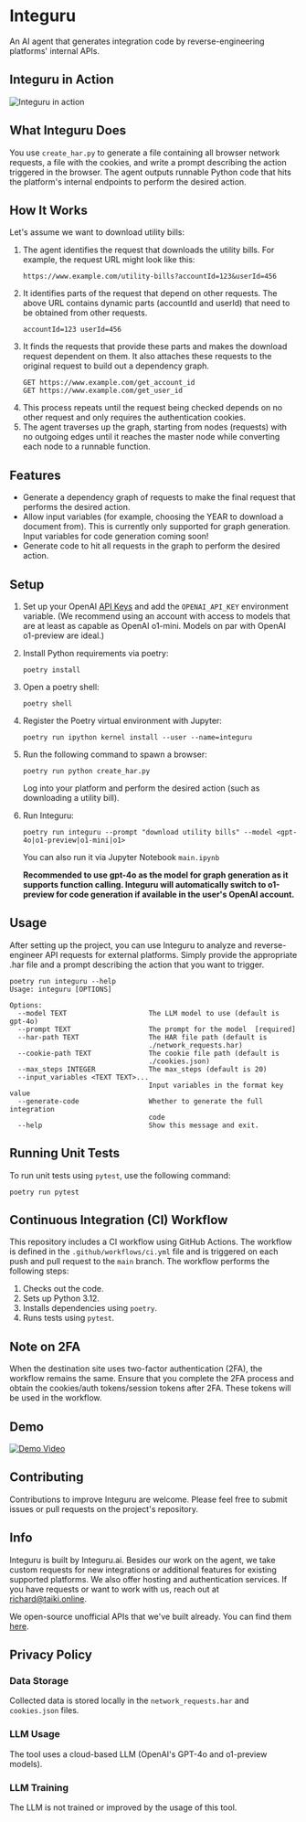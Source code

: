 # Integuru

An AI agent that generates integration code by reverse-engineering platforms' internal APIs.

## Integuru in Action

![Integuru in action](./integuru_demo.gif)

## What Integuru Does

You use ```create_har.py``` to generate a file containing all browser network requests, a file with the cookies, and write a prompt describing the action triggered in the browser. The agent outputs runnable Python code that hits the platform's internal endpoints to perform the desired action.

## How It Works

Let's assume we want to download utility bills:

1. The agent identifies the request that downloads the utility bills.
   For example, the request URL might look like this:
   ```
   https://www.example.com/utility-bills?accountId=123&userId=456
   ```
2. It identifies parts of the request that depend on other requests.
   The above URL contains dynamic parts (accountId and userId) that need to be obtained from other requests.
   ```
   accountId=123 userId=456
   ```
3. It finds the requests that provide these parts and makes the download request dependent on them. It also attaches these requests to the original request to build out a dependency graph.
   ```
   GET https://www.example.com/get_account_id
   GET https://www.example.com/get_user_id
   ```
4. This process repeats until the request being checked depends on no other request and only requires the authentication cookies.
5. The agent traverses up the graph, starting from nodes (requests) with no outgoing edges until it reaches the master node while converting each node to a runnable function.

## Features

- Generate a dependency graph of requests to make the final request that performs the desired action.
- Allow input variables (for example, choosing the YEAR to download a document from). This is currently only supported for graph generation. Input variables for code generation coming soon!
- Generate code to hit all requests in the graph to perform the desired action.

## Setup

1. Set up your OpenAI [API Keys](https://platform.openai.com/account/api-keys) and add the `OPENAI_API_KEY` environment variable. (We recommend using an account with access to models that are at least as capable as OpenAI o1-mini. Models on par with OpenAI o1-preview are ideal.)
2. Install Python requirements via poetry:
   ```
   poetry install
   ```
3. Open a poetry shell:
   ```
   poetry shell
   ```
4. Register the Poetry virtual environment with Jupyter:
   ```
   poetry run ipython kernel install --user --name=integuru
   ```
5. Run the following command to spawn a browser:
   ```
   poetry run python create_har.py
   ```
   Log into your platform and perform the desired action (such as downloading a utility bill).
6. Run Integuru:
   ```
   poetry run integuru --prompt "download utility bills" --model <gpt-4o|o1-preview|o1-mini|o1>
   ```
   You can also run it via Jupyter Notebook `main.ipynb`

   **Recommended to use gpt-4o as the model for graph generation as it supports function calling. Integuru will automatically switch to o1-preview for code generation if available in the user's OpenAI account.** 

## Usage

After setting up the project, you can use Integuru to analyze and reverse-engineer API requests for external platforms. Simply provide the appropriate .har file and a prompt describing the action that you want to trigger.

```
poetry run integuru --help
Usage: integuru [OPTIONS]

Options:
  --model TEXT                    The LLM model to use (default is gpt-4o)
  --prompt TEXT                   The prompt for the model  [required]
  --har-path TEXT                 The HAR file path (default is
                                  ./network_requests.har)
  --cookie-path TEXT              The cookie file path (default is
                                  ./cookies.json)
  --max_steps INTEGER             The max_steps (default is 20)
  --input_variables <TEXT TEXT>...
                                  Input variables in the format key value
  --generate-code                 Whether to generate the full integration
                                  code
  --help                          Show this message and exit.
```


## Running Unit Tests

To run unit tests using `pytest`, use the following command:

```
poetry run pytest
```

## Continuous Integration (CI) Workflow

This repository includes a CI workflow using GitHub Actions. The workflow is defined in the `.github/workflows/ci.yml` file and is triggered on each push and pull request to the `main` branch. The workflow performs the following steps:

1. Checks out the code.
2. Sets up Python 3.12.
3. Installs dependencies using `poetry`.
4. Runs tests using `pytest`.

## Note on 2FA

When the destination site uses two-factor authentication (2FA), the workflow remains the same. Ensure that you complete the 2FA process and obtain the cookies/auth tokens/session tokens after 2FA. These tokens will be used in the workflow.


## Demo

[![Demo Video](http://markdown-videos-api.jorgenkh.no/youtube/7OJ4w5BCpQ0)](https://www.youtube.com/watch?v=7OJ4w5BCpQ0)

## Contributing

Contributions to improve Integuru are welcome. Please feel free to submit issues or pull requests on the project's repository.

## Info

Integuru is built by Integuru.ai. Besides our work on the agent, we take custom requests for new integrations or additional features for existing supported platforms. We also offer hosting and authentication services. If you have requests or want to work with us, reach out at richard@taiki.online.

We open-source unofficial APIs that we've built already. You can find them [here](https://github.com/Integuru-AI/APIs-by-Integuru).

## Privacy Policy

### Data Storage
Collected data is stored locally in the `network_requests.har` and `cookies.json` files.

### LLM Usage
The tool uses a cloud-based LLM (OpenAI's GPT-4o and o1-preview models).

### LLM Training
The LLM is not trained or improved by the usage of this tool.
